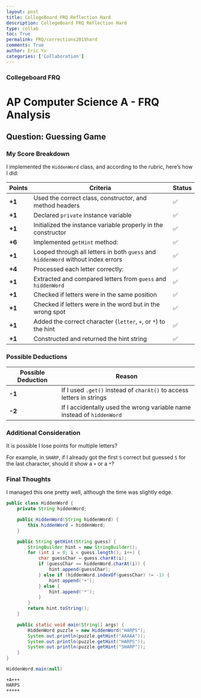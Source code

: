 ```yaml
---
layout: post
title: CollegeBoard FRQ Reflection Hard
description: CollegeBoard FRQ Reflection Hard
type: collab
toc: True
permalink: FRQ/corrections2015hard
comments: True
author: Eric Yu
categories: ['Collaboration']
---
```


### Collegeboard FRQ

# AP Computer Science A - FRQ Analysis

## Question: Guessing Game

### My Score Breakdown

I implemented the `HiddenWord` class, and according to the rubric, here’s how I did:

| Points | Criteria | Status |
|--------|----------|--------|
| **+1** | Used the correct class, constructor, and method headers | ✅ |
| **+1** | Declared `private` instance variable | ✅ |
| **+1** | Initialized the instance variable properly in the constructor | ✅ |
| **+6** | Implemented `getHint` method: | ✅ |
| **+1** | Looped through all letters in both `guess` and `hiddenWord` without index errors | ✅ |
| **+4** | Processed each letter correctly: | ✅ |
| **+1** | Extracted and compared letters from `guess` and `hiddenWord` | ✅ |
| **+1** | Checked if letters were in the same position | ✅ |
| **+1** | Checked if letters were in the word but in the wrong spot | ✅ |
| **+1** | Added the correct character (`letter`, `+`, or `*`) to the hint | ✅ |
| **+1** | Constructed and returned the hint string | ✅ |

### Possible Deductions

| Possible Deduction | Reason |
|-------------------|--------|
| **-1** | If I used `.get()` instead of `charAt()` to access letters in strings |
| **-2** | If I accidentally used the wrong variable name instead of `hiddenWord` |

### Additional Consideration

It is possible I lose points for multiple letters? 

For example, in `SHARP`, if I already got the first `S` correct but guessed `S` for the last character, should it show a `+` or a `*`? 

### Final Thoughts

I managed this one pretty well, although  the time was slightly edge.



```Java
public class HiddenWord {
    private String hiddenWord;

    public HiddenWord(String hiddenWord) {
        this.hiddenWord = hiddenWord;
    }

    public String getHint(String guess) {
        StringBuilder hint = new StringBuilder();
        for (int i = 0; i < guess.length(); i++) {
            char guessChar = guess.charAt(i);
            if (guessChar == hiddenWord.charAt(i)) {
                hint.append(guessChar);
            } else if (hiddenWord.indexOf(guessChar) != -1) {
                hint.append('+'); 
            } else {
                hint.append('*'); 
            }
        }
        return hint.toString();
    }

    public static void main(String[] args) {
        HiddenWord puzzle = new HiddenWord("HARPS");
        System.out.println(puzzle.getHint("AAAAA"));
        System.out.println(puzzle.getHint("HARPS"));
        System.out.println(puzzle.getHint("SHARP")); 
    }
}

HiddenWord.main(null)
```

    +A+++
    HARPS
    +++++

